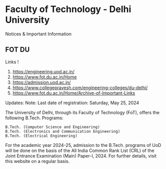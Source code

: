 # Faculty of Technology - Delhi University
Notices & Important Information
## FOT DU
Links !
1. https://engineering.uod.ac.in/
2. https://www.fot.du.ac.in/Home
3. https://admission.uod.ac.in/
4. https://www.collegepravesh.com/engineering-colleges/du-delhi/
5. https://www.fot.du.ac.in/Home/Archive-of-Important-Links



Updates: 
Note: Last date of registration: Saturday, May 25, 2024

The University of Delhi, through its Faculty of Technology (FoT), offers the following B.Tech. Programs:

    B.Tech. (Computer Science and Engineering)
    B.Tech. (Electronics and Communication Engineering)
    B.Tech. (Electrical Engineering)

 

For the academic year 2024-25, admission to the B.Tech. programs of UoD will be done on the basis of the All India Common Rank List (CRL) of the Joint Entrance Examination (Main) Paper-I, 2024. For further details, visit this website on a regular basis.
